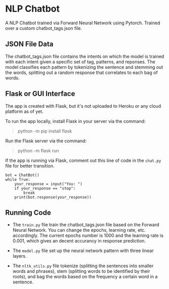 # NLP Chatbot 
 
A NLP Chatbot trained via Forward Neural Network using Pytorch. Trained over a custom chatbot_tags.json file.

## JSON File Data
The chatbot_tags.json file contains the intents on which the model is trained with each intent given a specific set of tag, patterns, and reponses. The model classifies each pattern by tokenizing the sentence and stemming out the words, splitting out a random response that correlates to each bag of words. 

## Flask or GUI Interface
The app is created with Flask, but it's not uploaded to Heroku or any cloud platform as of yet.

To run the app locally, install Flask in your server via the command:
> python -m pip install flask

Run the Flask server via the command:
> python -m flask run

If the app is running via Flask, comment out this line of code in the ```chat.py``` file for better transition.

```
bot = ChatBot()
while True:
    your_response = input("You: ")
    if your_response == "stop":
        break
    print(bot.response(your_response))
```
## Running Code
- The ```train.py``` file train the chatbot_tags.json file based on the Forward Neural Network. You can change the epochs, learning rate, etc. accordingly. The current epochs number is 1000 and the learning rate is 0.001, which gives an decent accurancy in response prediction.

- The ```model.py``` file set up the neural network pattern with three linear layers.

- The ```nltk_utils.py``` file tokenize (splitting the sentences into smaller words and phrases), stem (splitting words to be identified by their roots), and bag the words based on the frequency a certain word in a sentence.
